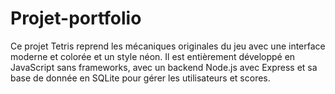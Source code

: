 # Projet-portfolio

Ce projet Tetris reprend les mécaniques originales du jeu avec une interface moderne et colorée et un style néon. Il est entièrement développé en JavaScript sans frameworks, avec un backend Node.js avec Express et sa base de donnée en SQLite pour gérer les utilisateurs et scores.